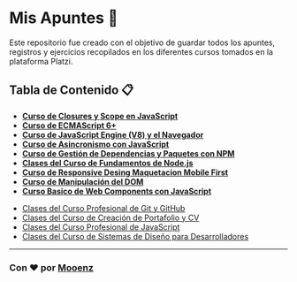 # **Mis Apuntes** 🚀

Este repositorio fue creado con el objetivo de guardar todos los apuntes, registros y ejercicios recopilados en los diferentes cursos tomados en la plataforma Platzi.

## **Tabla de Contenido** 📋

- **[Curso de Closures y Scope en JavaScript](https://github.com/Mooenz/mis-apuntes/tree/main/Curso-de-Closures-y-Scope-en-JavaScript)**
- **[Curso de ECMAScript 6+](https://github.com/Mooenz/apuntes/tree/main/Curso-de-ECMAScript-6%2B)**
- **[Curso de JavaScript Engine (V8) y el Navegador](<https://github.com/Mooenz/mis-apuntes/tree/main/Curso-de-JavaScript-Engine-(V8)-y-el-Navegador>)**
- **[Curso de Asincronismo con JavaScript](https://github.com/Mooenz/mis-apuntes/tree/main/Curso-de-Asincronismo-con-JavaScript)**
- **[Curso de Gestión de Dependencias y Paquetes con NPM](https://github.com/Mooenz/mis-apuntes/tree/main/Curso-de-Gesti%C3%B3n-de-Dependencias-y-Paquetes-con-NPM)**
- **[Clases del Curso de Fundamentos de Node.js](https://github.com/Mooenz/mis-apuntes/tree/main/Curso-de-Fundamentos-de-Node-js)**
- **[Curso de Responsive Desing Maquetacion Mobile First](https://github.com/Mooenz/mis-apuntes/tree/main/Curso-de-Responsive-Design-Maquetación-Mobile-First)**
- **[Curso de Manipulación del DOM](https://github.com/Mooenz/mis-apuntes/tree/main/Curso-de-Manipulaci%C3%B3n-del-DOM)**
- **[Curso Basico de Web Components con JavaScript](https://github.com/Mooenz/mis-apuntes/tree/main/Curso-Basico-de-Web-Components-con-JavaScript)**

<!-- - **[Clases del Curso de Fundamentos de Bases de Datos](https://github.com/Mooenz/mis-apuntes/tree/main/Curso-de-Fundamentos-de-Bases-de-Datos)**
- [Clases del Curso de Backend con Node.js](/) -->

- [Clases del Curso Profesional de Git y GitHub](/)
- [Clases del Curso de Creación de Portafolio y CV](/)
- [Clases del Curso Profesional de JavaScript](/)
- [Clases del Curso de Sistemas de Diseño para Desarrolladores](/)

---

### Con ❤️ por **[Mooenz](https://www.linkedin.com/in/mooenz/)**
